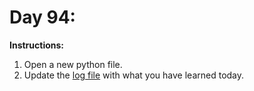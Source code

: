# Day 94: 
**Instructions:** 
1. Open a new python file.
2. Update the [log file](../../log.md) with what you have learned today.
